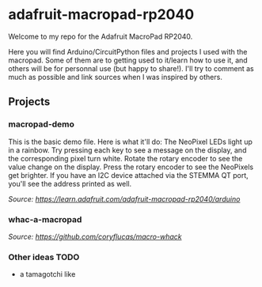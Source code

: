 # adafruit-macropad-rp2040
Welcome to my repo for the Adafruit MacroPad RP2040.

Here you will find Arduino/CircuitPython files and projects I used with the macropad.
Some of them are to getting used to it/learn how to use it, and others will be for personnal use (but happy to share!). I'll try to comment as much as possible and link sources when I was inspired by others.

## Projects
### macropad-demo

This is the basic demo file. Here is what it'll do:
The NeoPixel LEDs light up in a rainbow. Try pressing each key to see a message on the display, and the corresponding pixel turn white. Rotate the rotary encoder to see the value change on the display. Press the rotary encoder to see the NeoPixels get brighter. If you have an I2C device attached via the STEMMA QT port, you'll see the address printed as well.

*Source: https://learn.adafruit.com/adafruit-macropad-rp2040/arduino*

### whac-a-macropad

*Source: https://github.com/coryflucas/macro-whack*

### Other ideas TODO

- a tamagotchi like